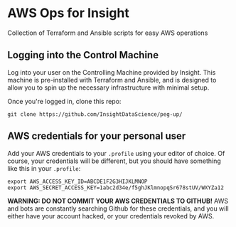 # AWS Ops for Insight
Collection of Terraform and Ansible scripts for easy AWS operations

## Logging into the Control Machine
Log into your user on the Controlling Machine provided by Insight. This machine is pre-installed with Terraform and Ansible, and is designed to allow you to spin up the necessary infrastructure with minimal setup.

Once you're logged in, clone this repo:

    git clone https://github.com/InsightDataScience/peg-up/

## AWS credentials for your personal user
Add your AWS credentials to your `.profile` using your editor of choice. Of course, your credentials will be different, but you should have something like this in your `.profile`:

    export AWS_ACCESS_KEY_ID=ABCDE1F2G3HIJKLMNOP  
    export AWS_SECRET_ACCESS_KEY=1abc2d34e/f5ghJKlmnopqSr678stUV/WXYZa12

**WARNING: DO NOT COMMIT YOUR AWS CREDENTIALS TO GITHUB!** AWS and bots are constantly searching Github for these credentials, and you will either have your account hacked, or your credentials revoked by AWS.
